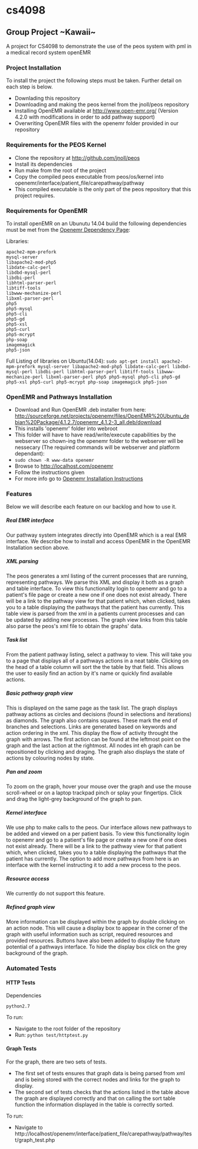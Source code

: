 # cs4098
## Group Project ~Kawaii~
A project for CS4098 to demonstrate the use of the peos system with pml in a medical record system openEMR

### Project Installation

To install the project the following steps must be taken. Further detail on each step is below.
* Downlading this repository 
* Downloading and making the peos kernel from the jnoll/peos repository
* Installing OpenEMR available at http://www.open-emr.org/ (Version 4.2.0 with modifications in order to add pathway support)
* Overwriting OpenEMR files with the openemr folder provided in our repository

### Requirements for the PEOS Kernel
* Clone the repository at http://github.com/jnoll/peos
* Install its dependencies
* Run make from the root of the project
* Copy the compiled peos executable from peos/os/kernel into openemr/interface/patient_file/carepathway/pathway
* This compiled executable is the only part of the peos repository that this project requires. 

### Requirements for OpenEMR
To install openEMR on an Ubunutu 14.04 build the following dependencies must be met from the  [Openemr Dependency Page](http://www.open-emr.org/wiki/index.php/OpenEMR_System_Architecture#OpenEMR_Dependencies):

Libraries:

    apache2-mpm-prefork
    mysql-server
    libapache2-mod-php5
    libdate-calc-perl
    libdbd-mysql-perl
    libdbi-perl
    libhtml-parser-perl
    libtiff-tools
    libwww-mechanize-perl
    libxml-parser-perl
    php5
    php5-mysql
    php5-cli
    php5-gd
    php5-xsl
    php5-curl
    php5-mcrypt
    php-soap
    imagemagick 
    php5-json 

Full Listing of libraries on Ubuntu(14.04):  `sudo apt-get install apache2-mpm-prefork mysql-server libapache2-mod-php5 libdate-calc-perl libdbd-mysql-perl libdbi-perl libhtml-parser-perl libtiff-tools libwww-mechanize-perl libxml-parser-perl php5 php5-mysql php5-cli php5-gd php5-xsl php5-curl php5-mcrypt php-soap imagemagick php5-json `

### OpenEMR and Pathways Installation

* Download and Run OpenEMR .deb installer from here: http://sourceforge.net/projects/openemr/files/OpenEMR%20Ubuntu_debian%20Package/4.1.2.7/openemr_4.1.2-3_all.deb/download
* This installs 'openemr' folder into webroot
* This folder will have to have read/write/execute capabilities by the webserver so chown-ing the openemr folder to the webserver will be nessecary (The required commands will be webserver and platform dependant):
* `sudo chown -R www-data openemr`
* Browse to http://localhost.com/openemr
* Follow the instructions given 
* For more info go to [Openemr Installation Instructions](http://www.open-emr.org/wiki/index.php/OpenEMR_4.2.0_Linux_Installation)
 
### Features
Below we will describe each feature on our backlog and how to use it.
##### Real EMR interface
Our pathway system integrates directly into OpenEMR which is a real EMR interface. We describe how to install and access OpenEMR in the OpenEMR Installation section above.
##### XML parsing
The peos generates a xml listing of the current processes that are running, representing pathways. We parse this XML and display it both as a graph and table interface. To view this functionality login to openemr and go to a patient's file page or create a new one if one does not exist already. There will be a link to the pathway view for that patient which, when clicked, takes you to a table displaying the pathways that the patient has currently. This table view is parsed from the xml in a patients current processes and can be updated by adding new processes. The graph view links from this table also parse the peos's xml file to obtain the graphs' data.
##### Task list
From the patient pathway listing, select a pathway to view. This will take you to a page that displays all of a pathways actions in a neat table. Clicking on the head of a table column will sort the the table by that field. This allows the user to easily find an action by it's name or quickly find available actions.
##### Basic pathway graph view
This is displayed on the same page as the task list. The graph displays pathway actions as circles and decisions (found in selections and iterations) as diamonds. The graph also contains squares. These mark the end of branches and selections. Links are generated based on keywords and action ordering in the xml. This display the flow of activity throught the graph with arrows. The first action can be found at the leftmost point on the graph and the last action at the rightmost. All nodes int eh graph can be repositioned by clicking and draging. The graph also displays the state of actions by colouring nodes by state.
##### Pan and zoom
To zoom on the graph, hover your mouse over the graph and use the mouse scroll-wheel or on a laptop trackpad pinch or splay your fingertips. Click and drag the light-grey background of the graph to pan.
##### Kernel interface
We use php to make calls to the peos. Our interface allows new pathways to be added and viewed on a per patient basis. To view this functionality login to openemr and go to a patient's file page or create a new one if one does not exist already. There will be a link to the pathway view for that patient which, when clicked, takes you to a table displaying the pathways that the patient has currently. The option to add more pathways from here is an interface with the kernel instructing it to add a new process to the peos.
##### Resource access
We currently do not support this feature.
##### Refined graph view
More information can be displayed within the graph by double clicking on an action node. This will cause a display box to appear in the corner of the graph with useful information such as script, required resources and provided resources. Buttons have also been added to display the future potential of a pathways interface. To hide the display box click on the grey background of the graph.

### Automated Tests
#### HTTP Tests
Dependencies

    python2.7

To run:
* Navigate to the root folder of the repository
* Run: `python test/httptest.py`

#### Graph Tests
For the graph, there are two sets of tests.
* The first set of tests ensures that graph data is being parsed from xml and is being stored with the correct nodes and links for the graph to display.
* The second set of tests checks that the actions listed in the table above the graph are displayed correctly and that on calling the sort table function the information displayed in the table is correctly sorted.

To run: 
* Navigate to http://localhost/openemr/interface/patient_file/carepathway/pathway/test/graph_test.php 
